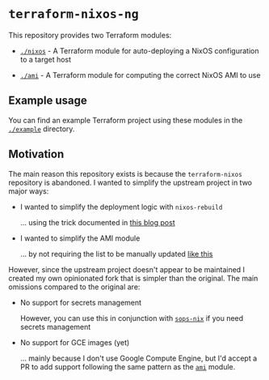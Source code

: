 # `terraform-nixos-ng`

This repository provides two Terraform modules:

- [`./nixos`](./nixos) - A Terraform module for auto-deploying a NixOS
  configuration to a target host

- [`./ami`](./ami) - A Terraform module for computing the correct NixOS AMI to use

## Example usage

You can find an example Terraform project using these modules in the
[`./example`](./example) directory.

## Motivation

The main reason this repository exists is because the `terraform-nixos`
repository is abandoned.  I wanted to simplify the upstream project in two
major ways:

- I wanted to simplify the deployment logic with `nixos-rebuild`

  … using the trick documented in [this blog post](https://www.haskellforall.com/2023/01/announcing-nixos-rebuild-new-deployment.html)

- I wanted to simplify the AMI module

  … by not requiring the list to be manually updated
 [like this](https://github.com/tweag/terraform-nixos/pull/73/files)

However, since the upstream project doesn't appear to be maintained I created my
own opinionated fork that is simpler than the original.  The main omissions
compared to the original are:

- No support for secrets management

  However, you can use this in conjunction with
  [`sops-nix`](https://github.com/Mic92/sops-nix) if you need secrets
  management

- No support for GCE images (yet)

  … mainly because I don't use Google Compute Engine, but I'd accept a PR to
  add support following the same pattern as the [`ami`](./ami) module.
